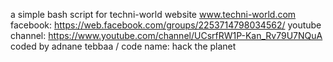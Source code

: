 a simple bash script for techni-world website 
www.techni-world.com
facebook: https://web.facebook.com/groups/2253714798034562/
youtube channel: https://www.youtube.com/channel/UCsrfRW1P-Kan_Rv79U7NQuA
coded by adnane tebbaa / code name: hack the planet
